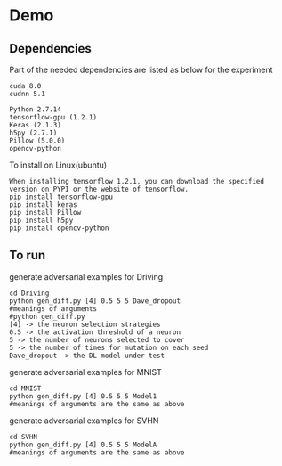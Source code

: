 # Demo

## Dependencies

Part of the needed dependencies are listed as below for the experiment
```
cuda 8.0
cudnn 5.1

Python 2.7.14
tensorflow-gpu (1.2.1)
Keras (2.1.3)
h5py (2.7.1)
Pillow (5.0.0)
opencv-python
```

To install on Linux(ubuntu)
```
When installing tensorflow 1.2.1, you can download the specified version on PYPI or the website of tensorflow.
pip install tensorflow-gpu
pip install keras
pip install Pillow
pip install h5py
pip install opencv-python
```

## To run

generate adversarial examples for Driving
```
cd Driving
python gen_diff.py [4] 0.5 5 5 Dave_dropout
#meanings of arguments
#python gen_diff.py 
[4] -> the neuron selection strategies
0.5 -> the activation threshold of a neuron
5 -> the number of neurons selected to cover
5 -> the number of times for mutation on each seed
Dave_dropout -> the DL model under test
```

generate adversarial examples for MNIST
```
cd MNIST
python gen_diff.py [4] 0.5 5 5 Model1
#meanings of arguments are the same as above
```

generate adversarial examples for SVHN
```
cd SVHN
python gen_diff.py [4] 0.5 5 5 ModelA
#meanings of arguments are the same as above
```